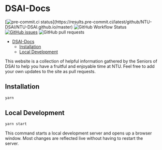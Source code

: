 # DSAI-Docs

[![pre-commit.ci status](https://results.pre-commit.ci/badge/github/NTU-DSAI/NTU-DSAI.github.io/master.svg?)](https://results.pre-commit.ci/latest/github/NTU-DSAI/NTU-DSAI.github.io/master) ![GitHub Workflow Status](https://img.shields.io/github/workflow/status/NTU-DSAI/NTU-DSAI.github.io/Deploy%20to%20GitHub%20Pages?label=Deploy%20to%20GH%20pages&logo=github) [![GitHub issues](https://img.shields.io/github/issues/NTU-DSAI/NTU-DSAI.github.io?logo=github)](https://github.com/NTU-DSAI/NTU-DSAI.github.io/issues) ![GitHub pull requests](https://img.shields.io/github/issues-pr/NTU-DSAI/NTU-DSAI.github.io?logo=github)

- [DSAI-Docs](#dsai-docs)
  - [Installation](#installation)
  - [Local Development](#local-development)

This website is a collection of helpful information gathered by the Seniors of DSAI to help you have a fruitful and enjoyable time at NTU. Feel free to add your own updates to the site as pull requests.

## Installation

```bash
yarn
```

## Local Development

```bash
yarn start
```

This command starts a local development server and opens up a browser window. Most changes are reflected live without having to restart the server.
